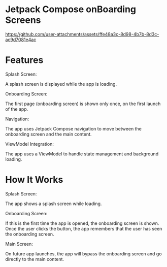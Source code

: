 # Jetpack Compose onBoarding Screens

https://github.com/user-attachments/assets/ffe48a3c-8d98-4b7b-8d3c-ac9d7081e4ac
# Features
Splash Screen: 

A splash screen is displayed while the app is loading.

Onboarding Screen: 

The first page (onboarding screen) is shown only once, on the first launch of the app.

Navigation: 

The app uses Jetpack Compose navigation to move between the onboarding screen and the main content.

ViewModel Integration: 

The app uses a ViewModel to handle state management and background loading.

# How It Works

Splash Screen: 

The app shows a splash screen while loading.

Onboarding Screen: 

If this is the first time the app is opened, the onboarding screen is shown. Once the user clicks the button, the app remembers that the user has seen the onboarding screen.

Main Screen: 

On future app launches, the app will bypass the onboarding screen and go directly to the main content.